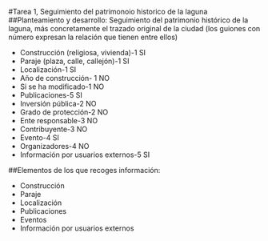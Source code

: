 #Tarea 1, Seguimiento del patrimonoio historico de la laguna
##Planteamiento y desarrollo:
Seguimiento del patrimonio histórico de la laguna, más concretamente el trazado original de la ciudad (los guiones con número expresan la relación que tienen entre ellos)

- Construcción (religiosa, vivienda)-1 SI
- Paraje (plaza, calle, callejón)-1 SI
- Localización-1 SI
- Año de construcción- 1 NO
- Si se ha modificado-1 NO
- Publicaciones-5 SI
- Inversión pública-2 NO
- Grado de protección-2 NO
- Ente responsable-3 NO
- Contribuyente-3 NO
- Evento-4 SI
- Organizadores-4 NO
- Información por usuarios externos-5 SI

##Elementos de los que recoges información:
- Construcción
- Paraje
- Localización
- Publicaciones
- Eventos
- Información por usuarios externos

